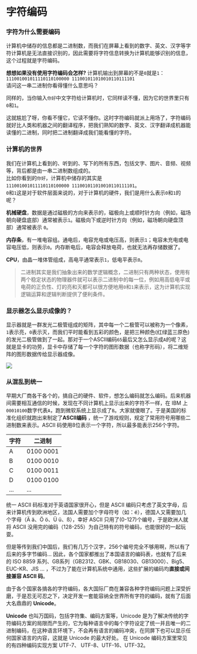 # 字符编码 


### 字符为什么需要编码

计算机中储存的信息都是二进制数，而我们在屏幕上看到的数字、英文、汉字等字符计算机是无法直接识别的，因此需要将字符信息转换为计算机能够识别的信息，这个过程就是字符编码。

**想想如果没有使用字符编码会怎样?** 计算机输出到屏幕的不是`0`就是`1`：  
`111001001011110110100000 111001011010010110111101`  
请问这一串二进制你看得懂什么意思吗？

同样的，当你输入`你好`中文字符给计算机时，它同样读不懂，因为它的世界里只有`0`和`1`。

这就尴尬了呀，你看不懂它，它读不懂你。这时字符编码就派上用场了，字符编码就好比人类和机器之间的翻译程序，把我们熟知的数字、英文、汉字翻译成机器能读懂的二进制，同时把二进制翻译成我们能看懂的字符。

### 计算机的世界
我们在计算机上看到的、听到的、写下的所有东西，包括文字、图片、音频、视频等，背后都是由一串二进制数组成的。  
比如你看到的`你好`，计算机中储存的其实是  
`111001001011110110100000 111001011010010110111101`。  
`0`和`1`这是对于软件层面来说的，对于计算机的硬件，我们是用什么表示`0`和`1`的呢？  

**机械硬盘**，数据是通过磁极的方向来表示的，磁极向上或顺时针方向（例如，磁场朝向硬盘底部）通常被表示`1`。磁极向下或逆时针方向（例如，磁场朝向硬盘顶部）通常被表示 `0`。

**内存条**，有一堆电容组。通电后，电容充电或电压高，则表示`1`；电容未充电或电容电压低，则表示`0`。内存断电后，电容会释放电荷，也就无法再存储数据了。

**CPU**，由晶一堆体管组成，高电平通常表示`1`，低电平表示`0`。

> 二进制其实是我们抽象出来的数学逻辑概念，二进制只有两种状态，使用有两个稳定状态的物理器件就可以表示二进制中的每一位，例如用高低电平或电荷的正负性、灯的亮和灭都可以很方便地用`0`和`1`来表示，这为计算机实现逻辑运算和逻辑判断提供了便利条件。

### 显示器怎么显示成像的？
显示器就是一群发光二极管组成的矩阵，其中每一个二极管可以被称为一个像素，`1`表示亮，`0`表示灭，而我们平时能看到五彩的颜色，是把三种颜色(红绿蓝三原色)的发光二极管做到了一起。那对于一个ASCII编码`65`最后又怎么显示成`A`的呢？这就是显卡的功劳，显卡中存储了每一个字符的图形数据（也称字形码），将二维矩阵的图形数据传给显示器成像。

![](https://mr-blog.oss-cn-chengdu.aliyuncs.com/640.png)

### 从混乱到统一
早期大厂商各干各个的，搞自己的硬件、软件，想怎么编码就怎么编码。后来机器间需要相互通信的时候，发现在不同计算机上显示出来的字符不一样，在 IBM 上`00010100`数字代表`A`，跑到微软系统上显示成了`B`。大家就傻眼了。于是美国的标准化组织就跑出来制定了**ASCII编码** ，统一了游戏规则，规定了常用符号用哪些二进制数来表示。ASCII 码使用8位表示一个字符，所以最多能表示256个字符。

| 字符 | 二进制    |
| ---- | --------- |
| A    | 0100 0001 |
| B    | 0100 0010 |
| C    | 0100 0011 |
| D    | 0100 0100 |
| ...  | ...       |

统一 ASCII 码标准对于英语国家很开心，但是 ASCII 编码只考虑了英文字母，后来计算机传到欧洲地区，法国人需要加个字母符号（如：é），德国人又需要加几个字母（Ä ä、Ö ö、Ü ü、ß），幸好 ASCII 只用了(0-127)个编号，于是欧洲人就将 ASCII 没用完的编码（128-255）为自己特有的符号编码，也能很好的一起玩耍。  

但是等传到我们中国后，我们有几万个汉字，256个编号完全不够用啊，所以有了后来的多字节编码… 因此，各个国家都推出了本国语言的编码表，也就有了后来的 ISO 8859 系列、GB系列（GB2312、GBK、GB18030、GB13000）、Big5、EUC-KR、JIS … ，不过为了能在计算机系统中通用，这些扩展的编码均**直接或间接兼容 ASCII 码**。

由于各个国家各搞各的字符编码，各大国际厂商在兼容各种字符编码问题上深受折磨，于是忍无可忍之下，决定开发一套能容纳全世界所有字符的编码，就有了后面大名鼎鼎的 **Unicode**。  

**Unicode** 也叫万国码，包括字符集、编码方案等，Unicode 是为了解决传统的字符编码方案的局限而产生的，它为每种语言中的每个字符设定了统一并且唯一的二进制编码，在这种语言环境下，不会再有语言的编码冲突，在同屏下也可以显示任何国家语言的内容，这就是 Unicode 的最大好处。
在 Unicode 编码方案里常见的有四种编码实现方案 UTF-7、 UTF-8、UTF-16、UTF-32。

  
